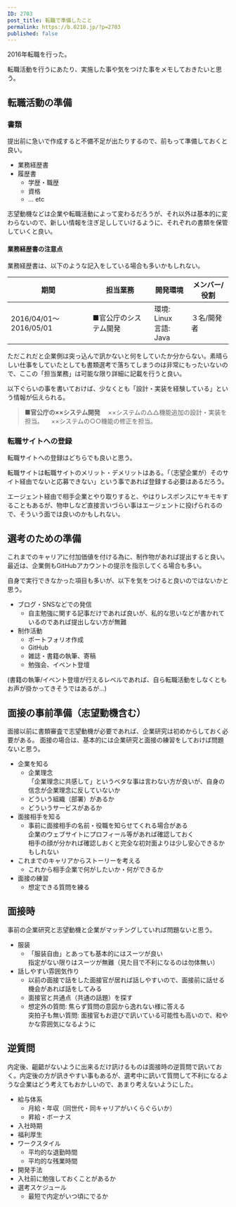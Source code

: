 ```yaml
---
ID: 2703
post_title: 転職で準備したこと
permalink: https://b.0218.jp/?p=2703
published: false
---
```

2016年転職を行った。

転職活動を行うにあたり、実施した事や気をつけた事をメモしておきたいと思う。

<!--more-->

<h2>転職活動の準備</h2>

<h3>書類</h3>

提出前に急いで作成すると不備不足が出たりするので、前もって準備しておくと良い。

<ul>
<li>業務経歴書</li>
<li>履歴書

<ul>
<li>学歴・職歴</li>
<li>資格</li>
<li>... etc</li>
</ul></li>
</ul>

志望動機などは企業や転職活動によって変わるだろうが、それ以外は基本的に変わらないので、新しい情報を注ぎ足ししていけるように、それぞれの書類を保管していくと良い。

<h4>業務経歴書の注意点</h4>

業務経歴書は、以下のような記入をしている場合も多いかもしれない。

<table>
<thead>
<tr>
  <th>期間</th>
  <th>担当業務</th>
  <th>開発環境</th>
  <th>メンバー/役割</th>
</tr>
</thead>
<tbody>
<tr>
  <td>2016/04/01～2016/05/01</td>
  <td>■官公庁のシステム開発</td>
  <td>環境: Linux<br>言語: Java</td>
  <td>３名/開発者</td>
</tr>
</tbody>
</table>

ただこれだと企業側は突っ込んで訊かないと何をしていたか分からない。素晴らしい仕事をしていたとしても書類選考で落ちてしまうのは非常にもったいないので、ここの「担当業務」は可能な限り詳細に記載を行うと良い。

以下ぐらいの事を書いておけば、少なくとも「設計・実装を経験している」という情報が伝えられる。

<blockquote>
  <strong>■官公庁の××システム開発</strong>
  　××システムの△△機能追加の設計・実装を担当。
  　××システムの○○機能の修正を担当。
</blockquote>

<h3>転職サイトへの登録</h3>

転職サイトへの登録はどちらでも良いと思う。

転職サイトは転職サイトのメリット・デメリットはある。「（志望企業が）そのサイト経由でないと応募できない」という事であれば登録する必要はあるだろう。

エージェント経由で相手企業とやり取りすると、やはりレスポンスにヤキモキすることもあるが、物申しなど直接言いづらい事はエージェントに投げられるので、そういう面では良いのかもしれない。

<h2>選考のための準備</h2>

これまでのキャリアに付加価値を付ける為に、制作物があれば提出すると良い。最近は、企業側もGitHubアカウントの提示を指示してくる場合も多い。

自身で実行できなかった項目も多いが、以下を気をつけると良いのではないかと思う。

<ul>
<li>ブログ・SNSなどでの発信

<ul>
<li>自主勉強に関する記事だけであれば良いが、私的な思いなどが書かれているのであれば提出しない方が無難</li>
</ul></li>
<li>制作活動

<ul>
<li>ポートフォリオ作成</li>
<li>GitHub</li>
<li>雑誌・書籍の執筆、寄稿</li>
<li>勉強会、イベント登壇</li>
</ul></li>
</ul>

(書籍の執筆/イベント登壇が行えるレベルであれば、自ら転職活動をしなくともお声が掛かってきそうではあるが…)

<h2>面接の事前準備（志望動機含む）</h2>

面接以前に書類審査で志望動機が必要であれば、企業研究は初めからしておく必要がある。
面接の場合は、基本的には企業研究と面接の練習をしておけば問題ないと思う。

<ul>
<li>企業を知る

<ul>
<li>企業理念<br />
「企業理念に共感して」というベタな事は言わない方が良いが、自身の信念が企業理念に反していないか</li>
<li>どういう組織（部署）があるか</li>
<li>どういうサービスがあるか</li>
</ul></li>
<li>面接相手を知る

<ul>
<li>事前に面接相手の名前・役職を知らせてくれる場合がある<br />
企業のウェブサイトにプロフィール等があれば確認しておく<br />
相手の顔が分かれば確認しおくと完全な初対面よりは少し安心できるかもしれない</li>
</ul></li>
<li>これまでのキャリアからストーリーを考える

<ul>
<li>これから相手企業で何がしたいか・何ができるか</li>
</ul></li>
<li>面接の練習

<ul>
<li>想定できる質問を練る</li>
</ul></li>
</ul>

<h2>面接時</h2>

事前の企業研究と志望動機と企業がマッチングしていれば問題ないと思う。

<ul>
<li>服装

<ul>
<li>「服装自由」とあっても基本的にはスーツが良い<br />
指定がない限りはスーツが無難（見た目で不利になるのは勿体無い）</li>
</ul></li>
<li>話しやすい雰囲気作り

<ul>
<li>以前の面接で話をした面接官が居れば話しやすいので、面接前に話せる機会があれば話をしてみる</li>
<li>面接官と共通点（共通の話題）を探す</li>
<li>想定外の質問: 焦らず質問の意図から逸れない様に答える<br />
突拍子も無い質問: 面接官もお遊びで訊いている可能性も高いので、和やかな雰囲気になるように</li>
</ul></li>
</ul>

<h2>逆質問</h2>

内定後、齟齬がないように出来るだけ訊けるものは面接時の逆質問で訊いておく。内定後の方が訊きやすい事もあるが、選考中に訊いて質問して不利になるような企業はどう考えてもおかしいので、あまり考えないようにした。

<ul>
<li>給与体系

<ul>
<li>月給・年収（同世代・同キャリアがいくらぐらいか）</li>
<li>昇給・ボーナス</li>
</ul></li>
<li>入社時期</li>
<li>福利厚生</li>
<li>ワークスタイル

<ul>
<li>平均的な退勤時間</li>
<li>平均的な残業時間</li>
</ul></li>
<li>開発手法</li>
<li>入社前に勉強しておくことがあるか</li>
<li>選考スケジュール

<ul>
<li>最短で内定がいつ頃にでるか</li>
</ul></li>
</ul>